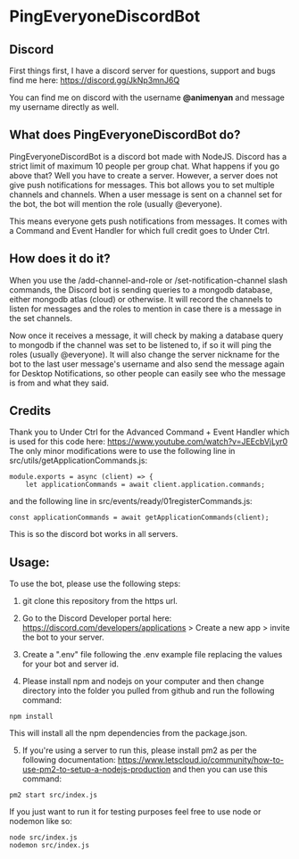 # PingEveryoneDiscordBot

## Discord
First things first, I have a discord server for questions, support and bugs find me here: https://discord.gg/JkNp3mnJ6Q

You can find me on discord with the username **@animenyan** and message my username directly as well.

## What does PingEveryoneDiscordBot do?
PingEveryoneDiscordBot is a discord bot made with NodeJS. Discord has a strict limit of maximum 10 people per group chat. What happens if you go above that? Well you have to create a server. However, a server does not give push notifications for messages. This bot allows you to set multiple channels and channels. When a user message is sent on a channel set for the bot, the bot will mention the role (usually @everyone).

This means everyone gets push notifications from messages. It comes with a Command and Event Handler for which full credit goes to Under Ctrl.

## How does it do it?
When you use the /add-channel-and-role or /set-notification-channel slash commands, the Discord bot is sending queries to a mongodb database, either mongodb atlas (cloud) or otherwise. It will record the channels to listen for messages and the roles to mention in case there is a message in the set channels. 

Now once it receives a message, it will check by making a database query to mongodb if the channel was set to be listened to, if so it will ping the roles (usually @everyone). It will also change the server nickname for the bot to the last user message's username and also send the message again for Desktop Notifications, so other people can easily see who the message is from and what they said.

## Credits
Thank you to Under Ctrl for the Advanced Command + Event Handler which is used for this code here: https://www.youtube.com/watch?v=JEEcbVjLyr0
The only minor modifications were to use the following line in src/utils/getApplicationCommands.js:
```
module.exports = async (client) => {
    let applicationCommands = await client.application.commands;
```

and the following line in src/events/ready/01registerCommands.js:
```
const applicationCommands = await getApplicationCommands(client);
```

This is so the discord bot works in all servers.

## Usage:
To use the bot, please use the following steps:
1. git clone this repository from the https url.

2. Go to the Discord Developer portal here: https://discord.com/developers/applications > Create a new app > invite the bot to your server.

3. Create a ".env" file following the .env example file replacing the values for your bot and server id.

4. Please install npm and nodejs on your computer and then change directory into the folder you pulled from github and run the following command:
```
npm install
```
This will install all the npm dependencies from the package.json.

5. If you're using a server to run this, please install pm2 as per the following documentation: https://www.letscloud.io/community/how-to-use-pm2-to-setup-a-nodejs-production and then you can use this command:
```
pm2 start src/index.js
```

If you just want to run it for testing purposes feel free to use node or nodemon like so:
```
node src/index.js
nodemon src/index.js
```